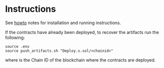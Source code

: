 # Instructions

See [howto](../../HOWTO.md) notes for installation and running instructions.

If the contracts have already been deployed, to recover the artifacts run the following:
```
source .env
source push_artifacts.sh "Deploy.s.sol/<chainid>"

```
where <chainid> is the Chain ID of the blockchain where the contracts are deployed.